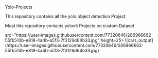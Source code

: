 <h>Yolo-Projects</h>
<p>This repository contains all the yolo object detection Project</p>
<p>Most this repository contains yolov5 Projects on custom Dataset</p>
src="https://user-images.githubusercontent.com/77320646/206966662-55fb510b-e818-4a4b-a5f3-7f3126d64b33.jpg" height=25>
![cars_output](https://user-images.githubusercontent.com/77320646/206966662-55fb510b-e818-4a4b-a5f3-7f3126d64b33.jpg)


